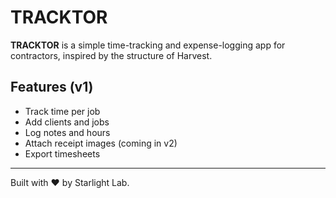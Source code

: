 # TRACKTOR

**TRACKTOR** is a simple time-tracking and expense-logging app for contractors, inspired by the structure of Harvest.

## Features (v1)
- Track time per job
- Add clients and jobs
- Log notes and hours
- Attach receipt images (coming in v2)
- Export timesheets

---

Built with ❤️ by Starlight Lab.